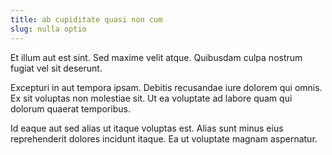 ```yaml
---
title: ab cupiditate quasi non cum
slug: nulla optio
---
```


Et illum aut est sint. Sed maxime velit atque. Quibusdam culpa nostrum fugiat vel sit deserunt.

Excepturi in aut tempora ipsam. Debitis recusandae iure dolorem qui omnis. Ex sit voluptas non molestiae sit. Ut ea voluptate ad labore quam qui dolorum quaerat temporibus.

Id eaque aut sed alias ut itaque voluptas est. Alias sunt minus eius reprehenderit dolores incidunt itaque. Ea ut voluptate magnam aspernatur.
